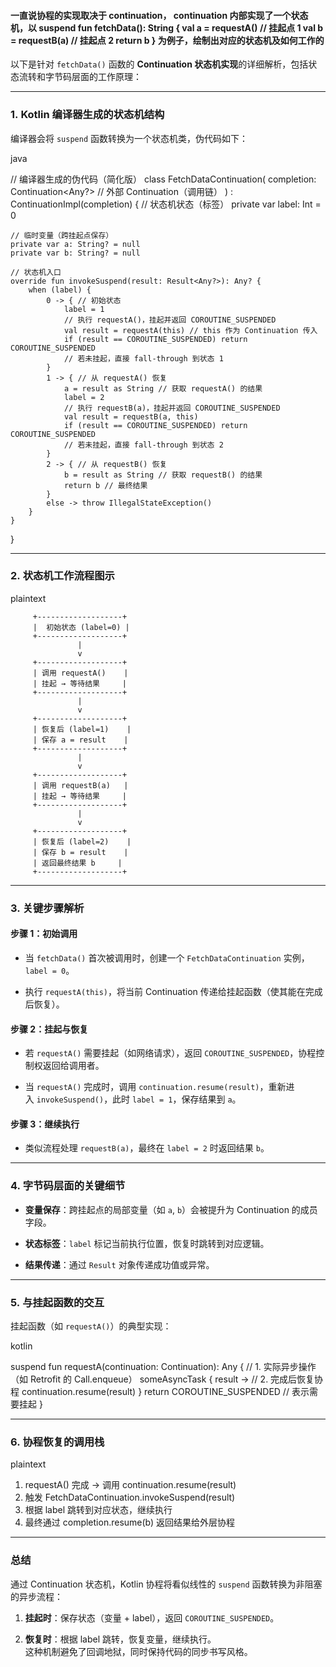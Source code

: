 #### 一直说协程的实现取决于 continuation， continuation 内部实现了一个状态机，以 suspend fun fetchData(): String { val a = requestA() // 挂起点 1 val b = requestB(a) // 挂起点 2 return b } 为例子，绘制出对应的状态机及如何工作的


以下是针对 `fetchData()` 函数的 **Continuation 状态机实现**的详细解析，包括状态流转和字节码层面的工作原理：

---

### 1. **Kotlin 编译器生成的状态机结构**

编译器会将 `suspend` 函数转换为一个状态机类，伪代码如下：

java

// 编译器生成的伪代码（简化版）
class FetchDataContinuation(
    completion: Continuation<Any?> // 外部 Continuation（调用链）
) : ContinuationImpl(completion) {
    // 状态机状态（标签）
    private var label: Int = 0

    // 临时变量（跨挂起点保存）
    private var a: String? = null
    private var b: String? = null

    // 状态机入口
    override fun invokeSuspend(result: Result<Any?>): Any? {
        when (label) {
            0 -> { // 初始状态
                label = 1
                // 执行 requestA()，挂起并返回 COROUTINE_SUSPENDED
                val result = requestA(this) // this 作为 Continuation 传入
                if (result == COROUTINE_SUSPENDED) return COROUTINE_SUSPENDED
                // 若未挂起，直接 fall-through 到状态 1
            }
            1 -> { // 从 requestA() 恢复
                a = result as String // 获取 requestA() 的结果
                label = 2
                // 执行 requestB(a)，挂起并返回 COROUTINE_SUSPENDED
                val result = requestB(a, this)
                if (result == COROUTINE_SUSPENDED) return COROUTINE_SUSPENDED
                // 若未挂起，直接 fall-through 到状态 2
            }
            2 -> { // 从 requestB() 恢复
                b = result as String // 获取 requestB() 的结果
                return b // 最终结果
            }
            else -> throw IllegalStateException()
        }
    }
}

---

### 2. **状态机工作流程图示**

plaintext

         +-------------------+
         |  初始状态 (label=0) |
         +-------------------+
                   |
                   v
         +-------------------+
         | 调用 requestA()    |
         | 挂起 → 等待结果     |
         +-------------------+
                   |
                   v
         +-------------------+
         | 恢复后 (label=1)    |
         | 保存 a = result    |
         +-------------------+
                   |
                   v
         +-------------------+
         | 调用 requestB(a)   |
         | 挂起 → 等待结果     |
         +-------------------+
                   |
                   v
         +-------------------+
         | 恢复后 (label=2)    |
         | 保存 b = result    |
         | 返回最终结果 b     |
         +-------------------+

---

### 3. **关键步骤解析**

#### **步骤 1：初始调用**

- 当 `fetchData()` 首次被调用时，创建一个 `FetchDataContinuation` 实例，`label = 0`。
    
- 执行 `requestA(this)`，将当前 Continuation 传递给挂起函数（使其能在完成后恢复）。
    

#### **步骤 2：挂起与恢复**

- 若 `requestA()` 需要挂起（如网络请求），返回 `COROUTINE_SUSPENDED`，协程控制权返回给调用者。
    
- 当 `requestA()` 完成时，调用 `continuation.resume(result)`，重新进入 `invokeSuspend()`，此时 `label = 1`，保存结果到 `a`。
    

#### **步骤 3：继续执行**

- 类似流程处理 `requestB(a)`，最终在 `label = 2` 时返回结果 `b`。
    

---

### 4. **字节码层面的关键细节**

- **变量保存**：跨挂起点的局部变量（如 `a`, `b`）会被提升为 Continuation 的成员字段。
    
- **状态标签**：`label` 标记当前执行位置，恢复时跳转到对应逻辑。
    
- **结果传递**：通过 `Result` 对象传递成功值或异常。
    

---

### 5. **与挂起函数的交互**

挂起函数（如 `requestA()`）的典型实现：

kotlin

suspend fun requestA(continuation: Continuation<String>): Any {
    // 1. 实际异步操作（如 Retrofit 的 Call.enqueue）
    someAsyncTask { result ->
        // 2. 完成后恢复协程
        continuation.resume(result)
    }
    return COROUTINE_SUSPENDED // 表示需要挂起
}

---

### 6. **协程恢复的调用栈**

plaintext

1. requestA() 完成 → 调用 continuation.resume(result)
2. 触发 FetchDataContinuation.invokeSuspend(result)
3. 根据 label 跳转到对应状态，继续执行
4. 最终通过 completion.resume(b) 返回结果给外层协程

---

### 总结

通过 Continuation 状态机，Kotlin 协程将看似线性的 `suspend` 函数转换为非阻塞的异步流程：

1. **挂起时**：保存状态（变量 + label），返回 `COROUTINE_SUSPENDED`。
    
2. **恢复时**：根据 label 跳转，恢复变量，继续执行。  
    这种机制避免了回调地狱，同时保持代码的同步书写风格。